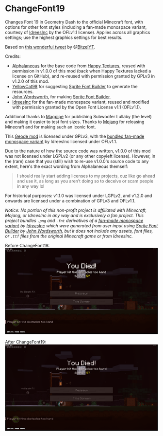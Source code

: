 # ChangeFont19

Changes Font 19 in Geometry Dash to the official Minecraft font, with options for other font styles (including a fan-made monospace variant, courtesy of [IdreesInc](https://github.com/IdreesInc) by the OFLv1.1 license).
Applies across all graphics settings; use the highest graphics settings for best results.

Based on [this wonderful tweet](https://web.archive.org/web/20210909202628/https://twitter.com/bitzelyt/status/1351621941443125255) by @[BitzelYT](https://twitter.com/BitzelYT/).

Credits:
- [Alphalaneous](https://github.com/Alphalaneous) for the base code from [Happy Textures](https://github.com/Alphalaneous/HappyTextures/), reused with permission in v1.0.0 of this mod (back when Happy Textures lacked a license on GitHub), and re-reused with permission granted by GPLv3 in v1.2.0 of this mod.
- [YellowCat98](https://github.com/YellowCat98) for suggesting [Sprite Font Builder](https://www.johnwordsworth.com/projects/sprite-font-builder) to generate the resources.
- [John Wordsworth](https://www.johnwordsworth.com), for making [Sprite Font Builder](https://www.johnwordsworth.com/projects/sprite-font-builder).
- [IdreesInc](https://github.com/IdreesInc) for the fan-made monospace variant, reused and modified with permission granted by the Open Font License v1.1 (OFLv1.1).

Additional thanks to [Magpipe](https://www.youtube.com/channel/UC4NJ3nwh1oG9IeS64vyoPwQ) for publishing Subwoofer Lullaby (the level) and making it easier to test font sizes.
Thanks to [Mojang](https://mojang.com) for releasing Minecraft and for making such an iconic font.

This [Geode mod](https://geode-sdk.org) is licensed under GPLv3, with the [bundled fan-made monospace variant](https://github.com/IdreesInc/Monocraft) by IdreesInc licensed under OFLv1.1.

Due to the nature of how the source code was written, v1.0.0 of this mod was not licensed under LGPLv2 (or any other copyleft license).
However, in the (rare) case that you (still) wish to re-use v1.0.0's source code to any extent, here's the exact wording from Alphalaneous themself:

> I should really start adding licenses to my projects, cuz like go ahead and use it, as long as you aren’t doing so to deceive or scam people in any way lol

For historical purposes: v1.1.0 was licensed under LGPLv2, and v1.2.0 and onwards are licensed under a combination of GPLv3 and OFLv1.1.

*Notice: No portion of this non-profit project is affiliated with Minecraft, Mojang, or IdreesInc in any way and is exclusively a fan project. This project bundles `.png` and `.fnt` derivatives of a [fan-made monospace variant](https://github.com/IdreesInc/Monocraft) by [IdreesInc](https://github.com/IdreesInc) which were generated from user input using [Sprite Font Builder](https://www.johnwordsworth.com/projects/sprite-font-builder) by [John Wordsworth](https://www.johnwordsworth.com), but it does not include any assets, font files, or `.ttf` files from the original Minecraft game or from IdreesInc.*

Before ChangeFont19:
![antiDemoOne](https://github.com/RayDeeUx/ChangeFont19/blob/main/antiDemoOne.png)

After ChangeFont19:
![demoOne](https://github.com/RayDeeUx/ChangeFont19/blob/main/demoOne.png)